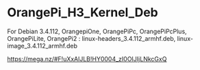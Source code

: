 # OrangePi_H3_Kernel_Deb
For Debian 3.4.112, OrangepiOne, OrangePiPc, OrangePiPcPlus, OrangePiLite, OrangePi2 : linux-headers_3.4.112_armhf.deb, linux-image_3.4.112_armhf.deb

https://mega.nz/#F!uXxAlJLB!HY0004_zI0OIJIjLNkcGxQ
